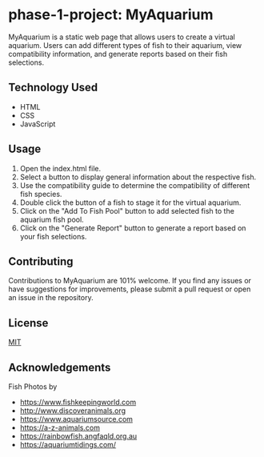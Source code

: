 # phase-1-project: MyAquarium

MyAquarium is a static web page that allows users to create a virtual aquarium. Users can add different types of fish to their aquarium, view compatibility information, and generate reports based on their fish selections.

## Technology Used

- HTML
- CSS
- JavaScript

## Usage

1. Open the index.html file.
2. Select a button to display general information about the respective fish.
3. Use the compatibility guide to determine the compatibility of different fish species.
4. Double click the button of a fish to stage it for the virtual aquarium.
5. Click on the "Add To Fish Pool" button to add selected fish to the aquarium fish pool.
6. Click on the "Generate Report" button to generate a report based on your fish selections.

## Contributing

Contributions to MyAquarium are 101% welcome. If you find any issues or have suggestions for improvements, please submit a pull request or open an issue in the repository.

## License

[MIT](LICENSE.MIT)

## Acknowledgements

Fish Photos by

- https://www.fishkeepingworld.com
- http://www.discoveranimals.org
- https://www.aquariumsource.com
- https://a-z-animals.com
- https://rainbowfish.angfaqld.org.au
- https://aquariumtidings.com/
